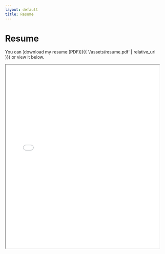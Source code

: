 ```yaml
---
layout: default
title: Resume
---
```


# Resume

You can [download my resume (PDF)]({{ '/assets/resume.pdf' | relative_url }}) or view it below.

<iframe src="{{ '/assets/resume.pdf' | relative_url }}" width="100%" height="600px"></iframe>